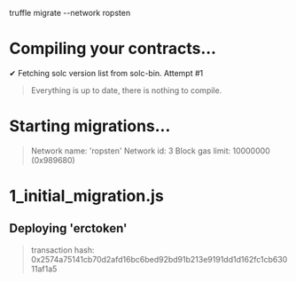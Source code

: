 truffle migrate --network ropsten

Compiling your contracts...
===========================
✔ Fetching solc version list from solc-bin. Attempt #1
> Everything is up to date, there is nothing to compile.



Starting migrations...
======================
> Network name:    'ropsten'
> Network id:      3
> Block gas limit: 10000000 (0x989680)


1_initial_migration.js
======================

   Deploying 'erctoken'
   --------------------
   > transaction hash:    0x2574a75141cb70d2afd16bc6bed92bd91b213e9191dd1d162fc1cb63011af1a5

